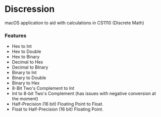 # Discression
macOS application to aid with calculations in CS1110 (Discrete Math)

### Features

- Hex to Int
- Hex to Double
- Hex to Binary
- Decimal to Hex
- Decimal to BInary
- Binary to Int
- Binary to Double
- Binary to Hex
- 8-Bit Two's Complement to Int
- Int to 8-bit Two's Complement (has issues with negative conversion at the moment)
- Half-Precision (16 bit) Floating Point to Float.
- Float to Half-Precision (16 bit) Floating Point.
